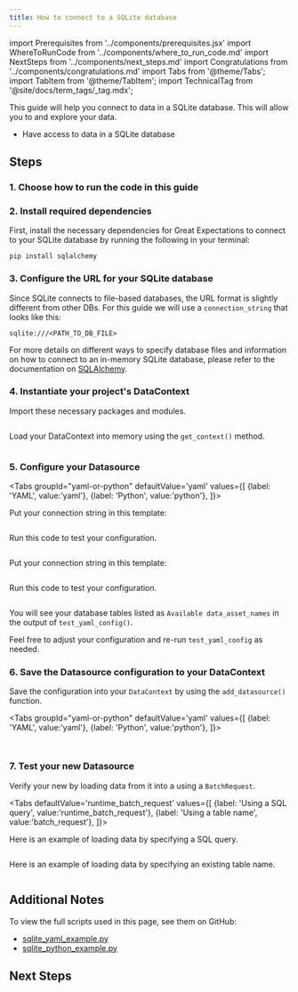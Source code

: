 ```yaml
---
title: How to connect to a SQLite database
---
```


import Prerequisites from '../components/prerequisites.jsx'
import WhereToRunCode from '../components/where_to_run_code.md'
import NextSteps from '../components/next_steps.md'
import Congratulations from '../components/congratulations.md'
import Tabs from '@theme/Tabs';
import TabItem from '@theme/TabItem';
import TechnicalTag from '@site/docs/term_tags/_tag.mdx';

This guide will help you connect to data in a SQLite database.
This will allow you to <TechnicalTag tag="validation" text="Validate" /> and explore your data.

<Prerequisites>

- Have access to data in a SQLite database

</Prerequisites>


## Steps

### 1. Choose how to run the code in this guide

<WhereToRunCode />

### 2. Install required dependencies

First, install the necessary dependencies for Great Expectations to connect to your SQLite database by running the following in your terminal:

```console
pip install sqlalchemy
```

### 3. Configure the URL for your SQLite database

Since SQLite connects to file-based databases, the URL format is slightly different from other DBs.
For this guide we will use a `connection_string` that looks like this:

```
sqlite:///<PATH_TO_DB_FILE>
```   

For more details on different ways to specify database files and information on how to connect to an in-memory SQLite database, please refer to the documentation on [SQLAlchemy](https://docs.sqlalchemy.org/en/14/core/engines.html#sqlite).

### 4. Instantiate your project's DataContext

Import these necessary packages and modules.

```python file=../../../../tests/integration/docusaurus/connecting_to_your_data/database/sqlite_yaml_example.py#L2-L7
```

Load your DataContext into memory using the `get_context()` method.

```python file=../../../../tests/integration/docusaurus/connecting_to_your_data/database/sqlite_yaml_example.py#L13
```

### 5. Configure your Datasource

<Tabs
  groupId="yaml-or-python"
  defaultValue='yaml'
  values={[
  {label: 'YAML', value:'yaml'},
  {label: 'Python', value:'python'},
  ]}>

<TabItem value="yaml">

Put your connection string in this template:

```python file=../../../../tests/integration/docusaurus/connecting_to_your_data/database/sqlite_yaml_example.py#L18-L32
```

Run this code to test your configuration.

```python file=../../../../tests/integration/docusaurus/connecting_to_your_data/database/sqlite_yaml_example.py#L43
```

</TabItem>

<TabItem value="python">

Put your connection string in this template:

```python file=../../../../tests/integration/docusaurus/connecting_to_your_data/database/sqlite_python_example.py#L12-L29
```

Run this code to test your configuration.

```python file=../../../../tests/integration/docusaurus/connecting_to_your_data/database/sqlite_python_example.py#L37
```

</TabItem>

</Tabs>

You will see your database tables listed as `Available data_asset_names` in the output of `test_yaml_config()`.

Feel free to adjust your configuration and re-run `test_yaml_config` as needed.

### 6. Save the Datasource configuration to your DataContext

Save the configuration into your `DataContext` by using the `add_datasource()` function.

<Tabs
  groupId="yaml-or-python"
  defaultValue='yaml'
  values={[
  {label: 'YAML', value:'yaml'},
  {label: 'Python', value:'python'},
  ]}>

<TabItem value="yaml">

```python file=../../../../tests/integration/docusaurus/connecting_to_your_data/database/sqlite_yaml_example.py#L47
```

</TabItem>

<TabItem value="python">

```python file=../../../../tests/integration/docusaurus/connecting_to_your_data/database/sqlite_python_example.py#L41
```

</TabItem>

</Tabs>

### 7. Test your new Datasource

Verify your new <TechnicalTag tag="datasource" text="Datasource" /> by loading data from it into a <TechnicalTag tag="validator" text="Validator" /> using a `BatchRequest`.

<Tabs
  defaultValue='runtime_batch_request'
  values={[
  {label: 'Using a SQL query', value:'runtime_batch_request'},
  {label: 'Using a table name', value:'batch_request'},
  ]}>

<TabItem value="runtime_batch_request">

Here is an example of loading data by specifying a SQL query.

```python file=../../../../tests/integration/docusaurus/connecting_to_your_data/database/sqlite_yaml_example.py#L52-L67
```

</TabItem>

<TabItem value="batch_request">

Here is an example of loading data by specifying an existing table name.

```python file=../../../../tests/integration/docusaurus/connecting_to_your_data/database/sqlite_python_example.py#L67-L78
```

</TabItem>

</Tabs>

<Congratulations />

## Additional Notes

To view the full scripts used in this page, see them on GitHub:

- [sqlite_yaml_example.py](https://github.com/great-expectations/great_expectations/blob/develop/tests/integration/docusaurus/connecting_to_your_data/database/sqlite_yaml_example.py)
- [sqlite_python_example.py](https://github.com/great-expectations/great_expectations/blob/develop/tests/integration/docusaurus/connecting_to_your_data/database/sqlite_python_example.py)

## Next Steps

<NextSteps />
